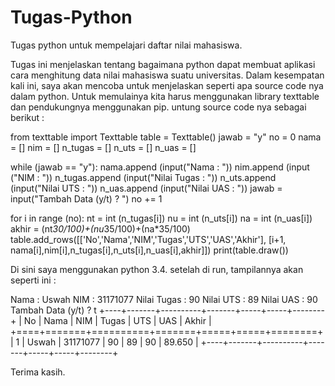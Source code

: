 # Tugas-Python
Tugas python untuk mempelajari daftar nilai mahasiswa.

Tugas ini menjelaskan tentang bagaimana python dapat membuat aplikasi cara menghitung data nilai mahasiswa suatu universitas. Dalam kesempatan kali ini, saya akan mencoba untuk menjelaskan seperti apa source code nya dalam python.
Untuk memulainya kita harus menggunakan library texttable dan pendukungnya menggunakan pip.
untung source code nya sebagai berikut :

from texttable import Texttable
table = Texttable()
jawab = "y"
no = 0
nama = []
nim = []
n_tugas = []
n_uts = []
n_uas = []

while (jawab == "y"):
    nama.append (input("Nama        : "))
    nim.append (input ("NIM         : "))
    n_tugas.append (input("Nilai Tugas : "))
    n_uts.append (input("Nilai UTS   : "))
    n_uas.append (input("Nilai UAS   : "))
    jawab = input("Tambah Data (y/t) ? ")
    no += 1

for i in range (no):
    nt = int (n_tugas[i])
    nu = int (n_uts[i])
    na = int (n_uas[i])
    akhir = (nt*30/100)+(nu*35/100)+(na*35/100)
    table.add_rows([['No','Nama','NIM','Tugas','UTS','UAS','Akhir'],
                    [i+1, nama[i],nim[i],n_tugas[i],n_uts[i],n_uas[i],akhir]])
print(table.draw())

Di sini saya menggunakan python 3.4.
setelah di run, tampilannya akan seperti ini :

Nama        : Uswah
NIM         : 31171077
Nilai Tugas : 90
Nilai UTS   : 89
Nilai UAS   : 90
Tambah Data (y/t) ? t
+----+-------+----------+-------+-----+-----+--------+
| No | Nama  |   NIM    | Tugas | UTS | UAS | Akhir  |
+====+=======+==========+=======+=====+=====+========+
| 1  | Uswah | 31171077 | 90    | 89  | 90  | 89.650 |
+----+-------+----------+-------+-----+-----+--------+

Terima kasih.



